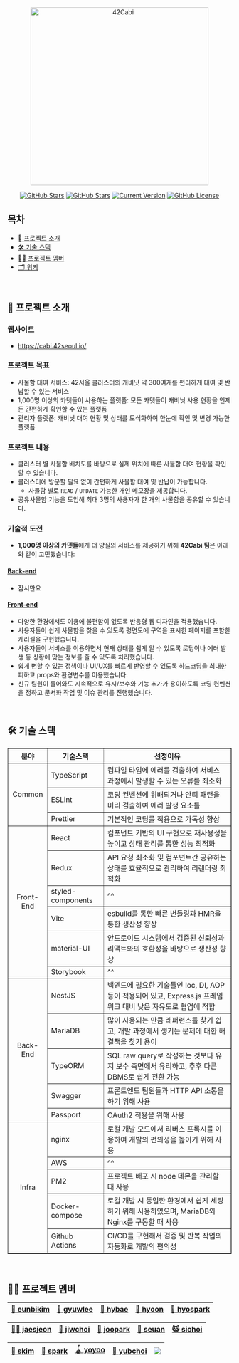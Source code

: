 <div align="center">

<img src="https://user-images.githubusercontent.com/45951630/151654792-3e064ca8-f2e6-4a13-945a-626705152957.png" width="400px" alt="42Cabi" />

[![GitHub Stars](https://img.shields.io/github/stars/innovationacademy-kr/42cabi?style=for-the-badge)](https://github.com/innovationacademy-kr/42cabi/stargazers) [![GitHub Stars](https://img.shields.io/github/issues/innovationacademy-kr/42cabi?style=for-the-badge)](https://github.com/innovationacademy-kr/42cabi/issues) [![Current Version](https://img.shields.io/badge/version-3.0.0-black?style=for-the-badge)](https://github.com/IgorAntun/node-chat) [![GitHub License](https://img.shields.io/github/license/innovationacademy-kr/42cabi?style=for-the-badge)](https://github.com/IgorAntun/node-chat/issues)

</div>

## 목차

- [💬 프로젝트 소개](#-프로젝트-소개)
- [🛠 기술 스택](#-기술-스택)
- [🧑‍💻 프로젝트 멤버](#-프로젝트-멤버)
- [🗂 위키](#-위키)

<br/>

## 💬 프로젝트 소개

### 웹사이트

- https://cabi.42seoul.io/

### 프로젝트 목표
- 사물함 대여 서비스: 42서울 클러스터의 캐비닛 약 300여개를 편리하게 대여 및 반납할 수 있는 서비스
- 1,000명 이상의 카뎃들이 사용하는 플랫폼: 모든 카뎃들이 캐비닛 사용 현황을 언제든 간편하게 확인할 수 있는 플랫폼
- 관리자 플랫폼: 캐비닛 대여 현황 및 상태를 도식화하여 한눈에 확인 및 변경 가능한 플랫폼

### 프로젝트 내용
- 클러스터 별 사물함 배치도를 바탕으로 실제 위치에 따른 사물함 대여 현황을 확인할 수 있습니다.
- 클러스터에 방문할 필요 없이 간편하게 사물함 대여 및 반납이 가능합니다.
    - 사물함 별로 `READ` / `UPDATE` 가능한 개인 메모장을 제공합니다.
- 공유사물함 기능을 도입해 최대 3명의 사용자가 한 개의 사물함을 공유할 수 있습니다.

### 기술적 도전

- **1,000명 이상의 카뎃들**에게 더 양질의 서비스를 제공하기 위해 **42Cabi 팀**은 아래와 같이 고민했습니다:

#### [Back-end](https://github.com/innovationacademy-kr/42cabi/tree/dev/backend)

- 잠시만요

#### [Front-end](https://github.com/innovationacademy-kr/42cabi/tree/dev/frontend_v3)

- 다양한 환경에서도 이용에 불편함이 없도록 반응형 웹 디자인을 적용했습니다.
- 사용자들이 쉽게 사물함을 찾을 수 있도록 평면도에 구역을 표시한 페이지를 포함한 캐러셀을 구현했습니다.
- 사용자들이 서비스를 이용하면서 현재 상태를 쉽게 알 수 있도록 로딩이나 에러 발생 등 상황에 맞는 정보를 줄 수 있도록 처리했습니다.
- 쉽게 변할 수 있는 정책이나 UI/UX를 빠르게 반영할 수 있도록 하드코딩을 최대한 피하고 props와 환경변수를 이용했습니다.
- 신규 팀원이 들어와도 지속적으로 유지/보수와 기능 추가가 용이하도록 코딩 컨벤션을 정하고 문서화 작업 및 이슈 관리를 진행했습니다.

<br/>

## 🛠 기술 스택

<div>
  
<table border="1">
  <th align="center">분야</th>
  <th align="center">기술스택</th>
  <th align="center">선정이유</th>
  <tr>
    <td rowspan="3" align="center">Common</td>
    <td>TypeScript</td>
    <td>컴파일 타임에 에러를 검출하여 서비스 과정에서 발생할 수 있는 오류를 최소화</td>
  </tr>
  <tr>
    <td>ESLint</td>
    <td>코딩 컨벤션에 위배되거나 안티 패턴을 미리 검출하여 에러 발생 요소를 </td>
  </tr>
  <tr>
    <td>Prettier</td>
    <td>기본적인 코딩룰 적용으로 가독성 향상</td>
  </tr>
  <tr>
    <td rowspan="6" align="center">Front-End</td>
    <td>React</td>
    <td>컴포넌트 기반의 UI 구현으로 재사용성을 높이고 상태 관리를 통한 성능 최적화</td>
  </tr>
  <tr>
    <td>Redux</td>
    <td>API 요청 최소화 및 컴포넌트간 공유하는 상태를 효율적으로 관리하여 리렌더링 최적화</td>
  </tr>
  <tr>
    <td>styled-components</td>
    <td>^^</td>
  </tr>
  <tr>
    <td>Vite</td>
    <td>esbuild를 통한 빠른 번들링과 HMR을 통한 생산성 향상</td>
  </tr>
  <tr>
    <td>material-UI</td>
    <td>안드로이드 시스템에서 검증된 신뢰성과 리액트와의 호환성을 바탕으로 생산성 향상</td>
  </tr>
  <tr>
    <td>Storybook</td>
    <td>^^</td>
  </tr>
  <tr>
    <td rowspan="5" align="center">Back-End</td>
    <td>NestJS</td>
    <td>백엔드에 필요한 기술들인 Ioc, DI, AOP 등이 적용되어 있고, Express.js 프레임워크 대비 낮은 자유도로 협업에 적합</td>
  </tr>
  <tr>
    <td>MariaDB</td>
    <td>많이 사용되는 만큼 래퍼런스를 찾기 쉽고, 개발 과정에서 생기는 문제에 대한 해결책을 찾기 용이</td>
  </tr>
  <tr>
    <td>TypeORM</td>
    <td>SQL raw query로 작성하는 것보다 유지 보수 측면에서 유리하고, 추후 다른 DBMS로 쉽게 전환 가능</td>
  </tr>
  <tr>
    <td>Swagger</td>
    <td>프론트엔드 팀원들과 HTTP API 소통을 하기 위해 사용</td>
  </tr>
  <tr>
    <td>Passport</td>
    <td>OAuth2 적용을 위해 사용</td>
  </tr>
  <tr>
    <td rowspan="5" align="center">Infra</td>
    <td>nginx</td>
    <td>로컬 개발 모드에서 리버스 프록시를 이용하여 개발의 편의성을 높이기 위해 사용</td>
  </tr>
  <tr>
    <td>AWS</td>
    <td>^^</td>
  </tr>
  <tr>
    <td>PM2</td>
    <td>프로젝트 배포 시 node 데몬을 관리할 때 사용</td>
  </tr>
  <tr>
    <td>Docker-compose</td>
    <td>로컬 개발 시 동일한 환경에서 쉽게 세팅하기 위해 사용하였으며, MariaDB와 Nginx를 구동할 때 사용</td>
  </tr>
  <tr>
    <td>Github Actions</td>
    <td>CI/CD를 구현해서 검증 및 반복 작업의 자동화로 개발의 편의성 </td>
  </tr>
</table>

</div>
<br/>

## 🧑‍💻 프로젝트 멤버

<div align="center">

| [🍑 eunbikim](https://github.com/eunbi9n) | [🥔 gyuwlee](https://github.com/gyutato) | [👻 hybae](https://github.com/HyeonsikBae) | [🍒 hyoon](https://github.com/kamg2218) | [🍏 hyospark](https://github.com/kyoshong) |
| ----------------------------------------- | ---------------------------------------- | ------------------------------------------ | --------------------------------------- | ------------------------------------------ |

| [🧑‍✈️ jaesjeon](https://github.com/Oris482) | [🐶 jiwchoi](https://github.com/jiwon-choi) | [🐯 joopark](https://github.com/joohongpark) | [🐻 seuan](https://github.com/aseungbo) | [😺 sichoi](https://github.com/sichoi42) |
| ----------------------------------------- | ------------------------------------------- | -------------------------------------------- | --------------------------------------- | ---------------------------------------- |

| [🍎 skim](https://github.com/subin195-09) | [🍪 spark](https://github.com/Hyunja27) | [🪀 yoyoo](https://github.com/Yoowatney) | [🎒 yubchoi](https://github.com/yubinquitous) | <a href="https://github.com/innovationacademy-kr"><img src="https://img.shields.io/badge/42Seoul-000000?style=flat-square&logo=42&logoColor=white" /></a> |
| ----------------------------------------- | --------------------------------------- | ---------------------------------------- | --------------------------------------------- | --------------------------------------------------------------------------------------------------------------------------------------------------------- |

</div>
<br/>

<!-- ## 📚 위키

<div align="center">

| 🤝 규칙                                                                                                                                                                                                                                                                                                                                                                                                                                                                                                                                                                               | 📝 명세서                                                                                                                                                                                                                                                                                                                                                                                                                                                                                                                          | 🗂 백로그                                                                                                                                            | 🏃‍♂️ 스프린트                                                                                                                                                                                                                                                                                                                                                                                                                                                                 | 🙋‍♂️ 회의록                                                                                                                                                                                                                                                                                                                                                                                                                                                                                                                                                 | 👯‍♀️ 스크럼                                                                                                                                                                                                                                                                                                                                                                                                                                                                                                                                          |
| :------------------------------------------------------------------------------------------------------------------------------------------------------------------------------------------------------------------------------------------------------------------------------------------------------------------------------------------------------------------------------------------------------------------------------------------------------------------------------------------------------------------------------------------------------------------------------------ | :--------------------------------------------------------------------------------------------------------------------------------------------------------------------------------------------------------------------------------------------------------------------------------------------------------------------------------------------------------------------------------------------------------------------------------------------------------------------------------------------------------------------------------- | :-------------------------------------------------------------------------------------------------------------------------------------------------- | :-------------------------------------------------------------------------------------------------------------------------------------------------------------------------------------------------------------------------------------------------------------------------------------------------------------------------------------------------------------------------------------------------------------------------------------------------------------------------- | :-------------------------------------------------------------------------------------------------------------------------------------------------------------------------------------------------------------------------------------------------------------------------------------------------------------------------------------------------------------------------------------------------------------------------------------------------------------------------------------------------------------------------------------------------------- | :------------------------------------------------------------------------------------------------------------------------------------------------------------------------------------------------------------------------------------------------------------------------------------------------------------------------------------------------------------------------------------------------------------------------------------------------------------------------------------------------------------------------------------------------- |
| <ul><li><a href="https://github.com/boostcampwm-2021/WEB11/wiki/팀-목표">팀 목표</a></li><li><a href="https://github.com/boostcampwm-2021/WEB11/wiki/그라운드-룰">그라운드 룰</a></li><li><a href="https://github.com/boostcampwm-2021/WEB11/wiki/git-전략">git 전략</a></li><li><a href="https://github.com/boostcampwm-2021/WEB11/wiki/네이밍-룰">네이밍 룰</a></li><li><a href="https://github.com/boostcampwm-2021/WEB11/wiki/React-코드-포맷">React 코드 포맷</a></li><li><a href="https://github.com/boostcampwm-2021/WEB11/wiki/ESLint&Prettier">ESLint&Prettier</a></li></ul> | <ul><li><a href="https://www.figma.com/file/Jnu0QBCLdbRJ94G5jhzl8F/%EB%8F%99%EB%84%A4%ED%9B%84%EA%B8%B0?node-id=0%3A1">디자인 명세서</a></li><li><a href="https://github.com/boostcampwm-2021/WEB11/wiki/ERD">ERD</a></li><li><a href="https://github.com/boostcampwm-2021/WEB11/wiki/인프라 구조">인프라 구조</a></li><li><a href="https://github.com/boostcampwm-2021/WEB11/wiki/프로젝트 폴더 구조">프로젝트 폴더 구조</a></li><li><a href="https://github.com/boostcampwm-2021/WEB11/wiki/API 명세서">API 명세서</a></li></ul> | <ul><li><a href="https://docs.google.com/spreadsheets/d/1dt-VD4Iwxucy0ygJFUK-5dqbiBJOHNPNBY00G2yfRPo/edit#gid=0">백로그 스프레드 시트</a></li></ul> | <ul><li><a href="https://github.com/boostcampwm-2021/WEB11/wiki/2주차 스프린트">2주차</a></li><li><a href="https://github.com/boostcampwm-2021/WEB11/wiki/3주차 스프린트">3주차</a></li><li><a href="https://github.com/boostcampwm-2021/WEB11/wiki/4주차 스프린트">4주차</a></li><li><a href="https://github.com/boostcampwm-2021/WEB11/wiki/5주차 스프린트">5주차</a></li><li><a href="https://github.com/boostcampwm-2021/WEB11/wiki/6주차 스프린트">6주차</a></li></ul> | <ul><li><a href="https://github.com/boostcampwm-2021/WEB11/wiki/1주차 회의록">1주차</a></li><li><a href="https://github.com/boostcampwm-2021/WEB11/wiki/2주차 회의록">2주차</a></li><li><a href="https://github.com/boostcampwm-2021/WEB11/wiki/3주차 회의록">3주차</a></li><li><a href="https://github.com/boostcampwm-2021/WEB11/wiki/4주차 회의록">4주차</a></li><li><a href="https://github.com/boostcampwm-2021/WEB11/wiki/5주차 회의록">5주차</a></li><li><a href="https://github.com/boostcampwm-2021/WEB11/wiki/6주차 회의록">6주차</a></li></ul> | <ul><li><a href="https://github.com/boostcampwm-2021/WEB11/wiki/1주차 스크럼">1주차</a></li><li><a href="https://github.com/boostcampwm-2021/WEB11/wiki/2주차 스크럼">2주차</a></li><li><a href="https://github.com/boostcampwm-2021/WEB11/wiki/3주차 스크럼">3주차</a></li><li><a href="https://github.com/boostcampwm-2021/WEB11/wiki/4주차 스크럼">4주차</a></li><li><a href="https://github.com/boostcampwm-2021/WEB11/wiki/5주차">5주차</a></li><li><a href="https://github.com/boostcampwm-2021/WEB11/wiki/6주차 스크럼">6주차</a></li></ul> |

</div> -->
